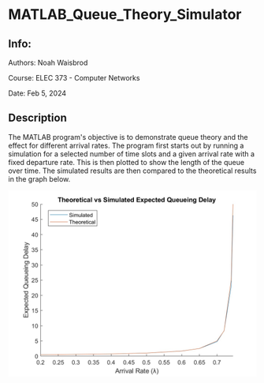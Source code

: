 # MATLAB_Queue_Theory_Simulator
## Info:
Authors: Noah Waisbrod

Course: ELEC 373 - Computer Networks

Date: Feb 5, 2024

## Description
The MATLAB program's objective is to demonstrate queue theory and the effect for different arrival rates. The program first starts out by running a simulation for a selected number of time slots and a given arrival rate with a fixed departure rate. This is then plotted to show the length of the queue over time. The simulated results are then compared to the theoretical results in the graph below.

<p align="center">
  <img src="https://github.com/Noah-Waisbrod/MATLAB_Queue_Theory_Simulator/blob/main/Img/img4/4.3.jpg" />
</p>
